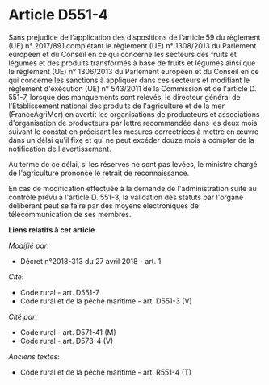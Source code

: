 # Article D551-4

Sans préjudice de l'application des dispositions de l'article 59 du règlement (UE) n° 2017/891 complétant le règlement (UE)
n° 1308/2013 du Parlement européen et du Conseil en ce qui concerne les secteurs des fruits et légumes et des produits
transformés à base de fruits et légumes ainsi que le règlement (UE) n° 1306/2013 du Parlement européen et du Conseil en ce
qui concerne les sanctions à appliquer dans ces secteurs et modifiant le règlement d'exécution (UE) n° 543/2011 de la
Commission et de l'article D. 551-7, lorsque des manquements sont relevés, le directeur général de l'Établissement national
des produits de l'agriculture et de la mer (FranceAgriMer) en avertit les organisations de producteurs et associations
d'organisation de producteurs par lettre recommandée dans les deux mois suivant le constat en précisant les mesures
correctrices à mettre en œuvre dans un délai qu'il fixe et qui ne peut excéder douze mois à compter de la notification de
l'avertissement. 

Au terme de ce délai, si les réserves ne sont pas levées, le ministre chargé de l'agriculture prononce le retrait de
reconnaissance. 

En cas de modification effectuée à la demande de l'administration suite au contrôle prévu à l'article D. 551-3, la validation
des statuts par l'organe délibérant peut se faire par des moyens électroniques de télécommunication de ses membres.

**Liens relatifs à cet article**

_Modifié par_:

  - Décret n°2018-313 du 27 avril 2018 - art. 1

_Cite_:

  - Code rural - art. D551-7
  - Code rural et de la pêche maritime - art. D551-3 (V)

_Cité par_:

  - Code rural - art. D571-41 (M)
  - Code rural - art. D573-4 (V)

_Anciens textes_:

  - Code rural et de la pêche maritime - art. R551-4 (T)
